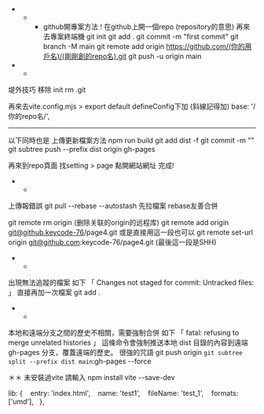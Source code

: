 * * * github開專案方法 !
在github上開一個repo (repository的意思)
再來去專案終端機
git init
git add .
git commit -m "first commit"
git branch -M main
git remote add origin https://github.com/(你的用戶名)/(剛剛創的repo名).git
git push -u origin main

* * 
堤外技巧
移除 init
rm .git

再來去vite.config.mjs > export default defineConfig下加 (斜線記得加)
base: '/你的repo名/', 
* * * 
以下同時也是 上傳更新檔案方法
npm run build
git add dist -f
git commit -m ""
git subtree push --prefix dist origin gh-pages

再來到repo頁面 找setting > page
點開網站網址
完成!

* *
上傳報錯誤 
git pull --rebase --autostash 先拉檔案 rebase友善合併

git remote rm origin (删除关联的origin的远程库)
git remote add origin git@github.keycode-76/page4.git
或是直接用這一段也可以
git remote set-url origin git@github.com:keycode-76/page4.git (最後這一段是SHH)

* *
出現無法追蹤的檔案 如下
「 Changes not staged for commit: Untracked files: 」
直接再加一次檔案
git add . 

* *
本地和遠端分支之間的歷史不相關，需要強制合併 如下
「 fatal: refusing to merge unrelated histories 」
這條命令會強制推送本地 dist 目錄的內容到遠端 gh-pages 分支，覆蓋遠端的歷史。
很強的咒語
git push origin `git subtree split --prefix dist main`:gh-pages --force

＊＊
未安裝過vite 請輸入 
npm install vite --save-dev

lib: {
   entry: 'index.html',
   name: 'test1',
   fileName: 'test_1',
   formats:['umd'],
  },

